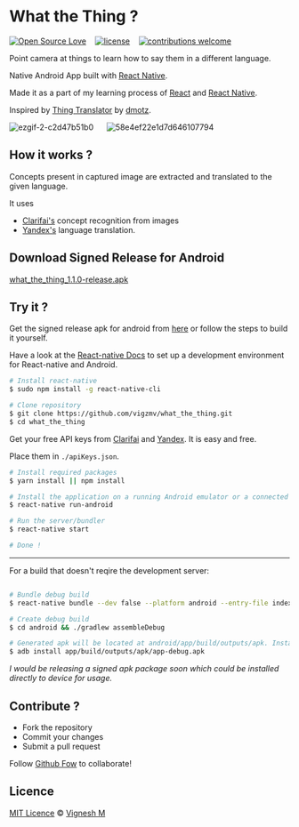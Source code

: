 # What the Thing ?

[![Open Source Love](https://badges.frapsoft.com/os/v2/open-source.svg?v=102)](https://github.com/vigzmv/what_the_thing)  &nbsp;&nbsp;
[![license](https://img.shields.io/github/license/mashape/apistatus.svg)](https://github.com/vigzmv/what_the_thing)  &nbsp;&nbsp;
[![contributions welcome](https://img.shields.io/badge/contributions-welcome-brightgreen.svg?style=flat)](https://github.com/vigzmv/what_the_thing)

Point camera at things to learn how to say them in a different language.

Native Android App built with [React Native](https://github.com/facebook/react-native).

Made it as a part of my learning process of [React](https://github.com/facebook/react-native) and [React Native](https://github.com/facebook/react-native).

Inspired by [Thing Translator](https://github.com/dmotz/thing-translator) by [dmotz](https://github.com/dmotz).

![ezgif-2-c2d47b51b0](https://cloud.githubusercontent.com/assets/14950089/24720723/b2305c4e-1a5b-11e7-8717-672866128ef0.gif)
&nbsp;&nbsp;&nbsp;&nbsp;
![58e4ef22e1d7d646107794](https://cloud.githubusercontent.com/assets/14950089/24707372/ec7b4538-1a30-11e7-944d-98addd4ff146.gif)

## How it works ?

Concepts present in captured image are extracted and translated to the given language.

It uses

- [Clarifai's](https://clarifai.com/) concept recognition from images
- [Yandex's](https://tech.yandex.com/translate/) language translation.


## Download Signed Release for Android

[what_the_thing_1.1.0-release.apk](https://github.com/vigzmv/what_the_thing/releases/tag/v1.1.0)


## Try it ?

Get the signed release apk for android from [here](https://github.com/vigzmv/what_the_thing/releases/tag/v1.1.0) or follow the steps to build it yourself.

Have a look at the [React-native Docs](https://facebook.github.io/react-native/docs/getting-started.html) to set up a development environment for React-native and Android.

```sh
# Install react-native
$ sudo npm install -g react-native-cli

# Clone repository
$ git clone https://github.com/vigzmv/what_the_thing.git
$ cd what_the_thing

```

Get your free API keys from [Clarifai](https://clarifai.com/) and [Yandex](https://tech.yandex.com/translate/). It is easy and free.

Place them in `./apiKeys.json`.

```sh
# Install required packages
$ yarn install || npm install

# Install the application on a running Android emulator or a connected Android device
$ react-native run-android

# Run the server/bundler
$ react-native start

# Done !
```

<hr/>

For a build that doesn't reqire the development server:

```sh

# Bundle debug build
$ react-native bundle --dev false --platform android --entry-file index.android.js --bundle-output ./android/app/build/intermediates/assets/debug/index.android.bundle --assets-dest ./android/app/build/intermediates/res/merged/debug

# Create debug build
$ cd android && ./gradlew assembleDebug

# Generated apk will be located at android/app/build/outputs/apk. Install it with
$ adb install app/build/outputs/apk/app-debug.apk

```


_I would be releasing a signed apk package soon which could be installed directly to device for usage._

## Contribute ?

- Fork the repository
- Commit your changes
- Submit a pull request

Follow [Github Fow](https://help.github.com/articles/github-flow/) to collaborate!

## Licence

[MIT Licence](https://github.com/vigzmv/what_the_thing/blob/master/LICENSE) © [Vignesh M](https://vigneshm.com)
